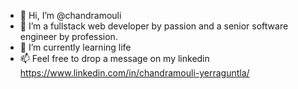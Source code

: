 - 👋 Hi, I’m @chandramouli
- 👀 I’m a fullstack web developer by passion and a senior software engineer by profession.
- 🌱 I’m currently learning life
- 📫 Feel free to drop a message on my linkedin https://www.linkedin.com/in/chandramouli-yerraguntla/

<!---
chandramouli-yer/chandramouli-yer is a ✨ special ✨ repository because its `README.md` (this file) appears on your GitHub profile.
You can click the Preview link to take a look at your changes.
--->
